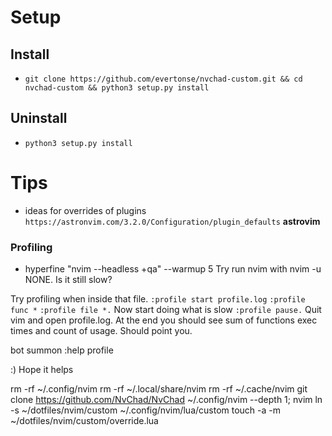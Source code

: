 # Setup
## Install
- `git clone https://github.com/evertonse/nvchad-custom.git && cd nvchad-custom && python3 setup.py install`
## Uninstall 
- `python3 setup.py install`

# Tips
- ideas for overrides of plugins ``https://astronvim.com/3.2.0/Configuration/plugin_defaults`` **astrovim**

### Profiling
- hyperfine "nvim --headless +qa" --warmup 5
Try run nvim with nvim -u NONE. Is it still slow?

Try profiling when inside that file.
``:profile start profile.log``
``:profile func *``
``:profile file *.``
Now start doing what is slow
``:profile pause.``
Quit vim and open profile.log.
At the end you should see sum of functions exec times and count of usage. Should point you.

bot summon :help profile

:) Hope it helps

rm -rf ~/.config/nvim
rm -rf ~/.local/share/nvim
rm -rf ~/.cache/nvim
git clone https://github.com/NvChad/NvChad ~/.config/nvim --depth 1; nvim
ln -s ~/dotfiles/nvim/custom ~/.config/nvim/lua/custom
touch -a -m ~/dotfiles/nvim/custom/override.lua
